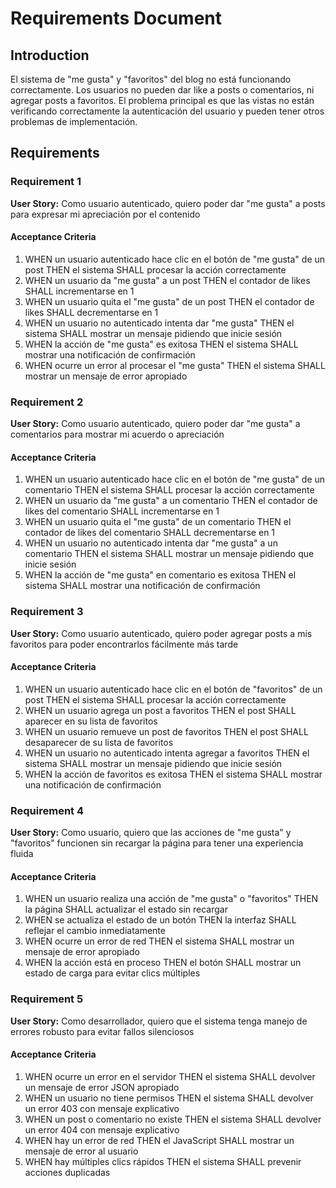 # Requirements Document

## Introduction

El sistema de "me gusta" y "favoritos" del blog no está funcionando correctamente. Los usuarios no pueden dar like a posts o comentarios, ni agregar posts a favoritos. El problema principal es que las vistas no están verificando correctamente la autenticación del usuario y pueden tener otros problemas de implementación.

## Requirements

### Requirement 1

**User Story:** Como usuario autenticado, quiero poder dar "me gusta" a posts para expresar mi apreciación por el contenido

#### Acceptance Criteria

1. WHEN un usuario autenticado hace clic en el botón de "me gusta" de un post THEN el sistema SHALL procesar la acción correctamente
2. WHEN un usuario da "me gusta" a un post THEN el contador de likes SHALL incrementarse en 1
3. WHEN un usuario quita el "me gusta" de un post THEN el contador de likes SHALL decrementarse en 1
4. WHEN un usuario no autenticado intenta dar "me gusta" THEN el sistema SHALL mostrar un mensaje pidiendo que inicie sesión
5. WHEN la acción de "me gusta" es exitosa THEN el sistema SHALL mostrar una notificación de confirmación
6. WHEN ocurre un error al procesar el "me gusta" THEN el sistema SHALL mostrar un mensaje de error apropiado

### Requirement 2

**User Story:** Como usuario autenticado, quiero poder dar "me gusta" a comentarios para mostrar mi acuerdo o apreciación

#### Acceptance Criteria

1. WHEN un usuario autenticado hace clic en el botón de "me gusta" de un comentario THEN el sistema SHALL procesar la acción correctamente
2. WHEN un usuario da "me gusta" a un comentario THEN el contador de likes del comentario SHALL incrementarse en 1
3. WHEN un usuario quita el "me gusta" de un comentario THEN el contador de likes del comentario SHALL decrementarse en 1
4. WHEN un usuario no autenticado intenta dar "me gusta" a un comentario THEN el sistema SHALL mostrar un mensaje pidiendo que inicie sesión
5. WHEN la acción de "me gusta" en comentario es exitosa THEN el sistema SHALL mostrar una notificación de confirmación

### Requirement 3

**User Story:** Como usuario autenticado, quiero poder agregar posts a mis favoritos para poder encontrarlos fácilmente más tarde

#### Acceptance Criteria

1. WHEN un usuario autenticado hace clic en el botón de "favoritos" de un post THEN el sistema SHALL procesar la acción correctamente
2. WHEN un usuario agrega un post a favoritos THEN el post SHALL aparecer en su lista de favoritos
3. WHEN un usuario remueve un post de favoritos THEN el post SHALL desaparecer de su lista de favoritos
4. WHEN un usuario no autenticado intenta agregar a favoritos THEN el sistema SHALL mostrar un mensaje pidiendo que inicie sesión
5. WHEN la acción de favoritos es exitosa THEN el sistema SHALL mostrar una notificación de confirmación

### Requirement 4

**User Story:** Como usuario, quiero que las acciones de "me gusta" y "favoritos" funcionen sin recargar la página para tener una experiencia fluida

#### Acceptance Criteria

1. WHEN un usuario realiza una acción de "me gusta" o "favoritos" THEN la página SHALL actualizar el estado sin recargar
2. WHEN se actualiza el estado de un botón THEN la interfaz SHALL reflejar el cambio inmediatamente
3. WHEN ocurre un error de red THEN el sistema SHALL mostrar un mensaje de error apropiado
4. WHEN la acción está en proceso THEN el botón SHALL mostrar un estado de carga para evitar clics múltiples

### Requirement 5

**User Story:** Como desarrollador, quiero que el sistema tenga manejo de errores robusto para evitar fallos silenciosos

#### Acceptance Criteria

1. WHEN ocurre un error en el servidor THEN el sistema SHALL devolver un mensaje de error JSON apropiado
2. WHEN un usuario no tiene permisos THEN el sistema SHALL devolver un error 403 con mensaje explicativo
3. WHEN un post o comentario no existe THEN el sistema SHALL devolver un error 404 con mensaje explicativo
4. WHEN hay un error de red THEN el JavaScript SHALL mostrar un mensaje de error al usuario
5. WHEN hay múltiples clics rápidos THEN el sistema SHALL prevenir acciones duplicadas